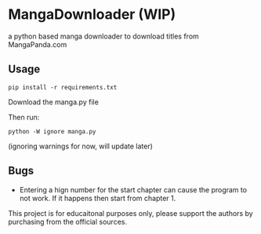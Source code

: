 # MangaDownloader (WIP)
a python based manga downloader to download titles from MangaPanda.com

## Usage
```
pip install -r requirements.txt
```
Download the manga.py file

Then run:
```
python -W ignore manga.py
```
(ignoring warnings for now, will update later)

## Bugs
+ Entering a hign number for the start chapter can cause the program to not work. If it happens then start from chapter 1.

This project is for educaitonal purposes only, please support the authors by purchasing from the official sources.
